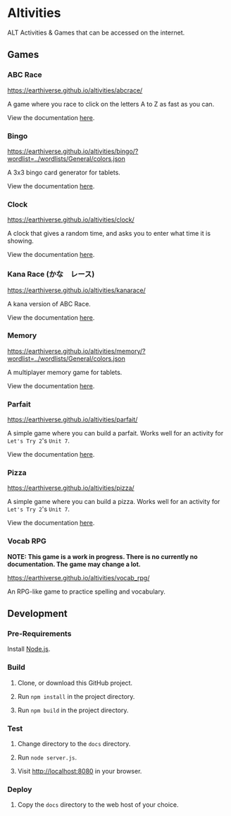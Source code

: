 # Altivities

ALT Activities &amp; Games that can be accessed on the internet.

## Games

### ABC Race

<https://earthiverse.github.io/altivities/abcrace/>

A game where you race to click on the letters A to Z as fast as you can.

View the documentation [here](https://github.com/earthiverse/altivities/tree/main/source/abcrace).

### Bingo

<https://earthiverse.github.io/altivities/bingo/?wordlist=../wordlists/General/colors.json>

A 3x3 bingo card generator for tablets.

View the documentation [here](https://github.com/earthiverse/altivities/tree/main/source/bingo).

### Clock

<https://earthiverse.github.io/altivities/clock/>

A clock that gives a random time, and asks you to enter what time it is showing.

View the documentation [here](https://github.com/earthiverse/altivities/tree/main/source/clock).

### Kana Race (かな　レース)

<https://earthiverse.github.io/altivities/kanarace/>

A kana version of ABC Race.

View the documentation [here](https://github.com/earthiverse/altivities/tree/main/source/kanarace).

### Memory

<https://earthiverse.github.io/altivities/memory/?wordlist=../wordlists/General/colors.json>

A multiplayer memory game for tablets.

View the documentation [here](https://github.com/earthiverse/altivities/tree/main/source/memory).

### Parfait

<https://earthiverse.github.io/altivities/parfait/>

A simple game where you can build a parfait. Works well for an activity for `Let's Try 2`'s `Unit 7`.

View the documentation [here](https://github.com/earthiverse/altivities/tree/main/source/parfait).

### Pizza

<https://earthiverse.github.io/altivities/pizza/>

A simple game where you can build a pizza. Works well for an activity for `Let's Try 2`'s `Unit 7`.

View the documentation [here](https://github.com/earthiverse/altivities/tree/main/source/pizza).

### Vocab RPG

**NOTE: This game is a work in progress. There is no currently no documentation. The game may change a lot.**

<https://earthiverse.github.io/altivities/vocab_rpg/>

An RPG-like game to practice spelling and vocabulary.

## Development

### Pre-Requirements

Install [Node.js](https://nodejs.org/).

### Build

1. Clone, or download this GitHub project.

2. Run `npm install` in the project directory.

3. Run `npm build` in the project directory.

### Test

1. Change directory to the `docs` directory.

2. Run `node server.js`.

3. Visit <http://localhost:8080> in your browser.

### Deploy

1. Copy the `docs` directory to the web host of your choice.
